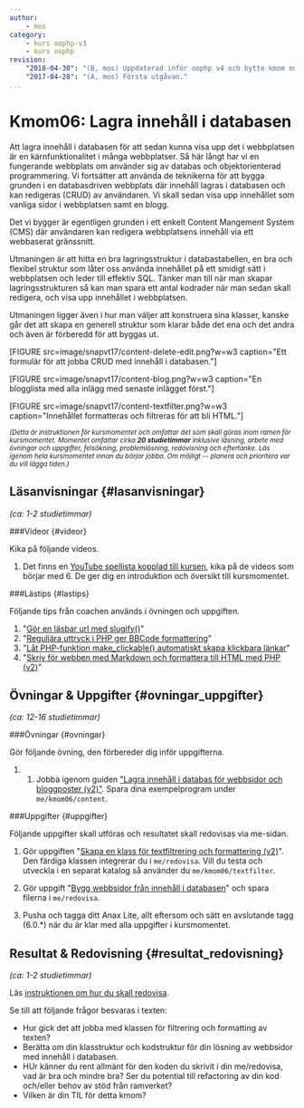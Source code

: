```yaml
---
author:
    - mos
category:
    - kurs oophp-v3
    - kurs oophp
revision:
    "2018-04-30": "(B, mos) Uppdaterad inför oophp v4 och bytte kmom nummer."
    "2017-04-28": "(A, mos) Första utgåvan."
...
```

Kmom06: Lagra innehåll i databasen
==================================

Att lagra innehåll i databasen för att sedan kunna visa upp det i webbplatsen är en kärnfunktionalitet i många webbplatser. Så här långt har vi en fungerande webbplats om använder sig av databas och objektorienterad programmering. Vi fortsätter att använda de teknikerna för att bygga grunden i en databasdriven webbplats där innehåll lagras i databasen och kan redigeras (CRUD) av användaren. Vi skall sedan visa upp innehållet som vanliga sidor i webbplatsen samt en blogg.

Det vi bygger är egentligen grunden i ett enkelt Content Mangement System (CMS) där användaren kan redigera webbplatsens innehåll via ett webbaserat gränssnitt.

Utmaningen är att hitta en bra lagringsstruktur i databastabellen, en bra och flexibel struktur som låter oss använda innehållet på ett smidigt sätt i webbplatsen och leder till effektiv SQL. Tänker man till när man skapar lagringsstrukturen så kan man spara ett antal kodrader när man sedan skall redigera, och visa upp innehållet i webbplatsen.

Utmaningen ligger även i hur man väljer att konstruera sina klasser, kanske går det att skapa en generell struktur som klarar både det ena och det andra och även är förberedd för att byggas ut.

<!-- more -->

[FIGURE src=image/snapvt17/content-delete-edit.png?w=w3 caption="Ett formulär för att jobba CRUD med innehåll i databasen."]

[FIGURE src=image/snapvt17/content-blog.png?w=w3 caption="En blogglista med alla inlägg med senaste inlägget först."]

[FIGURE src=image/snapvt17/content-textfilter.png?w=w3 caption="Innehållet formatteras och filtreras för att bli HTML."]

<small><i>(Detta är instruktionen för kursmomentet och omfattar det som skall göras inom ramen för kursmomentet. Momentet omfattar cirka **20 studietimmar** inklusive läsning, arbete med övningar och uppgifter, felsökning, problemlösning, redovisning och eftertanke. Läs igenom hela kursmomentet innan du börjar jobba. Om möjligt -- planera och prioritera var du vill lägga tiden.)</i></small>



Läsanvisningar  {#lasanvisningar}
---------------------------------

*(ca: 1-2 studietimmar)*



###Videor {#videor}

Kika på följande videos.

1. Det finns en [YouTube spellista kopplad till kursen](https://www.youtube.com/playlist?list=PLKtP9l5q3ce_jh6fAj1iwiJSj70DXA2Vn), kika på de videos som börjar med 6. De ger dig en introduktion och översikt till kursmomentet.



###Lästips {#lastips}

Följande tips från coachen används i övningen och uppgiften.

1. "[Gör en läsbar url med slugify()](coachen/gor-en-lasbar-url-med-slugify)"
1. "[Reguljära uttryck i PHP ger BBCode formattering](coachen/reguljara-uttryck-i-php-ger-bbcode-formattering)"
1. "[Låt PHP-funktion make_clickable() automatiskt skapa klickbara länkar](coachen/lat-php-funktion-make-clickable-automatiskt-skapa-klickbara-lankar)"
1. "[Skriv för webben med Markdown och formattera till HTML med PHP (v2)](coachen/skriv-for-webben-med-markdown-och-formattera-till-html-med-php-v2)"



Övningar & Uppgifter  {#ovningar_uppgifter}
-------------------------------------------

*(ca: 12-16 studietimmar)*


###Övningar {#ovningar}

Gör följande övning, den förbereder dig inför uppgifterna.

1. 1. Jobba igenom guiden ["Lagra innehåll i databas för webbsidor och bloggposter (v2)"](kunskap/lagra-innehall-i-databas-for-webbsidor-och-bloggposter-v2). Spara dina exempelprogram under `me/kmom06/content`.

<!--
esc() wrapper, e(), eller modulen från Zend

Lägg Textfilter som övning, inte enbart som uppgift.

purify
-->



###Uppgifter {#uppgifter}

Följande uppgifter skall utföras och resultatet skall redovisas via me-sidan.

1. Gör uppgiften "[Skapa en klass för textfiltrering och formattering (v2)](uppgift/skapa-en-klass-for-textfiltrering-och-formattering-v2)". Den färdiga klassen integrerar du i `me/redovisa`. Vill du testa och utveckla i en separat katalog så använder du `me/kmom06/textfilter`.

1. Gör uppgift "[Bygg webbsidor från innehåll i databasen](uppgift/bygg-webbsidor-fran-innehall-i-databasen)" och spara filerna i `me/redovisa`.

1. Pusha och tagga ditt Anax Lite, allt eftersom och sätt en avslutande tagg (6.0.\*) när du är klar med alla uppgifter i kursmomentet.



Resultat & Redovisning  {#resultat_redovisning}
-----------------------------------------------

*(ca: 1-2 studietimmar)*

Läs [instruktionen om hur du skall redovisa](./../redovisa).

Se till att följande frågor besvaras i texten:

* Hur gick det att jobba med klassen för filtrering och formatting av texten?
* Berätta om din klasstruktur och kodstruktur för din lösning av webbsidor med innehåll i databasen.
* HUr känner du rent allmänt för den koden du skrivit i din me/redovisa, vad är bra och mindre bra? Ser du potential till refactoring av din kod och/eller behov av stöd från ramverket?
* Vilken är din TIL för detta kmom?
